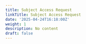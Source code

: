 ```yaml
---
title: Subject Access Request
linkTitle: Subject Access Request
date: '2025-04-24T16:18:00Z'
weight: 1
description: No content
draft: false
---
```



